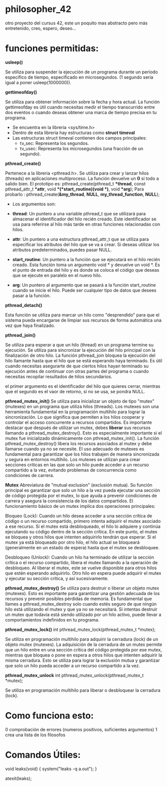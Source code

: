 # philosopher_42
otro proyecto del cursus 42, este un poquito mas abstracto pero más entretenido, creo, espero, deseo...

# funciones permitidas:

__usleep()__

Se utiliza para suspender la ejecución de un programa durante un período específico de tiempo, especificado en microsegundos. (1 segundo seria igual a poner usleep(1000000)).

__gettimeofday()__

Se utiliza para obtener información sobre la fecha y hora actual. La función gettimeofday es útil cuando necesitas medir el tiempo transcurrido entre dos eventos o cuando deseas obtener una marca de tiempo precisa en tu programa.

 - Se encuentra en la libreria <sys/time.h>
 - Dentro de esta libreria hay estructuras como __struct timeval__
 - Las estructuras struct timeval contienen dos campos principales:
   -   tv_sec: Representa los segundos.
   -   tv_usec: Representa los microsegundos (una fracción de un segundo).


__pthread_create()__

Pertenece a la libreria <pthread.h>. Se utiliza para crear y lanzar hilos (threads) en aplicaciones multiproceso.
La función devuelve un __0__ si todo a salido bien.
El prototipo es: pthread_create(pthread_t __*thread__, const pthread_attr_t __*attr__, void __*(*start_routine)(void *)__, void __*arg__);
Para probarlo  : pthread_create(__&my_thread__, __NULL__, __my_thread_function__, __NULL__);
- Los argumentos son:

- __thread__: Un puntero a una variable pthread_t que se utilizará para almacenar el identificador del hilo recién creado. Este identificador se usa para referirse al hilo más tarde en otras funciones relacionadas con hilos.

- __attr__: Un puntero a una estructura pthread_attr_t que se utiliza para especificar los atributos del hilo que se va a crear. Si deseas utilizar los atributos predeterminados, puedes pasar NULL.

- __start_routine__: Un puntero a la función que se ejecutará en el hilo recién creado. Esta función toma un argumento void * y devuelve un void *. Es el punto de entrada del hilo y es donde se coloca el código que deseas que se ejecute en paralelo en el nuevo hilo.

- __arg__: Un puntero al argumento que se pasará a la función start_routine cuando se inicie el hilo. Puede ser cualquier tipo de datos que desees pasar a la función.

__pthread_detach()__

Esta función se utiliza para marcar un hilo como "desprendido" para que el sistema pueda encargarse de limpiar sus recursos de forma automática una vez que haya finalizado.

__pthread_join()__

Se utiliza para esperar a que un hilo (thread) en un programa termine su ejecución. Se utiliza para sincronizar la ejecución del hilo principal con la finalización de otro hilo. La función pthread_join bloquea la ejecución del hilo llamante hasta que el hilo que se está esperando haya terminado. Es útil cuando necesitas asegurarte de que ciertos hilos hayan terminado su ejecución antes de continuar con otras partes del programa o cuando necesitas recopilar resultados de hilos secundarios.

el primer argumento es el identificador del hilo que quieres cerrar, mientras que el segundo es el vaor de retorno, si no se usa, se pondra NULL.

__pthread_mutex_init()__
Se utiliza para inicializar un objeto de tipo "mutex" (mutexes) en un programa que utiliza hilos (threads). Los mutexes son una herramienta fundamental en la programación multihilo para lograr la sincronización. Lo que significa que permiten a los hilos cooperar y controlar el acceso concurrente a recursos compartidos.
Es importante destacar que después de utilizar un mutex, debes __liberar__ sus recursos llamando a pthread_mutex_destroy(). Esto es especialmente importante si el mutex fue inicializado dinámicamente con pthread_mutex_init(). La función pthread_mutex_destroy() libera los recursos asociados al mutex y debe llamarse cuando ya no se necesite.
El uso adecuado de mutexes es fundamental para garantizar que los hilos trabajen de manera sincronizada y segura en entornos multihilo. Los mutexes se utilizan para crear secciones críticas en las que solo un hilo puede acceder a un recurso compartido a la vez, evitando problemas de concurrencia como condiciones de carrera.

__Mutex__
Abreviatura de "mutual exclusion" (exclusión mutua).
Su función principal es garantizar que solo un hilo a la vez pueda ejecutar una sección de código protegida por el mutex, lo que ayuda a prevenir condiciones de carrera y asegura la consistencia de los datos compartidos.
El funcionamiento básico de un mutex implica dos operaciones principales: 

Bloqueo (Lock):
Cuando un hilo desea acceder a una sección crítica de código o un recurso compartido, primero intenta adquirir el mutex asociado a ese recurso.
Si el mutex está desbloqueado, el hilo lo adquiere y continúa ejecutando su código dentro de la sección crítica. En este punto, el mutex se bloquea y otros hilos que intenten adquirirlo tendrán que esperar.
Si el mutex ya está bloqueado por otro hilo, el hilo actual se bloqueará (generalmente en un estado de espera) hasta que el mutex se desbloquee.

Desbloqueo (Unlock):
Cuando un hilo ha terminado de utilizar la sección crítica o el recurso compartido, libera el mutex llamando a la operación de desbloqueo.
Al liberar el mutex, este se vuelve disponible para otros hilos que estén esperando adquirirlo.
Otro hilo en espera puede adquirir el mutex y ejecutar su sección crítica, y así sucesivamente.

__pthread_mutex_destroy()__
Se utiliza para destruir o liberar un objeto mutex (mutexes). Esto es importante para garantizar una gestión adecuada de los recursos y prevenir posibles pérdidas de memoria.
Es fundamental que llames a pthread_mutex_destroy solo cuando estés seguro de que ningún hilo está utilizando el mutex y que ya no se necesitará. Si intentas destruir un mutex que todavía está siendo utilizado por un hilo activo, puede llevar a comportamientos indefinidos en tu programa.

__pthread_mutex_lock()__
int pthread_mutex_lock(pthread_mutex_t *mutex);

Se utiliza en programación multihilo para adquirir la cerradura (lock) de un objeto mutex (mutexes). La adquisición de la cerradura de un mutex permite que un hilo entre en una sección crítica del código protegida por ese mutex, mientras que bloquea o pone en espera a otros hilos que intenten adquirir la misma cerradura. Esto se utiliza para lograr la exclusión mutua y garantizar que solo un hilo pueda acceder a un recurso compartido a la vez.

__pthread_mutex_unlock__
int pthread_mutex_unlock(pthread_mutex_t *mutex);

Se utiliza en programación multihilo para liberar o desbloquear la cerradura (lock).




# Como funciona esto:

0 comprobación de errores (numeros positivos, suficientes argumentos)
1 crea una lista de los filosofos



# Comandos Útiles:

void leaks(void)
{
   system("leaks -q a.out"); 
}

atexit(leaks);